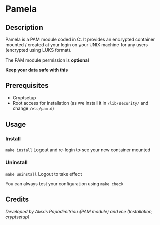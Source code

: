 # Pamela

## Description
Pamela is a PAM module coded in C. It provides an encrypted container mounted / created at your login on your UNIX machine for any users (encrypted using LUKS format).

The PAM module permission is **optional**

**Keep your data safe with this**

## Prerequisites
- Cryptsetup
- Root access for installation (as we install it in ```/lib/security/``` and change ```/etc/pam.d```)

## Usage
### Install
```make install```
Logout and re-login to see your new container mounted

### Uninstall
```make uninstall```
Logout to take effect

You can always test your configuration using ```make check```

## Credits
*Developed by Alexis Papadimitriou (PAM module) and me (Installation, cryptsetup)*